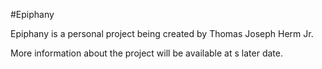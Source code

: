 #Epiphany

Epiphany is a personal project being created by Thomas Joseph Herm Jr.

More information about the project will be available at s later date.